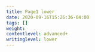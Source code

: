 ```yaml
---
title: Page1 lower
date: 2020-09-16T15:26:36-04:00
tags: []
weight: 
contentlevel: advanced+
writinglevel: lower
---
```


